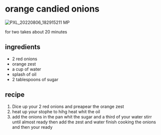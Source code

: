 # orange candied onions
![PXL_20220806_182915211 MP](https://github.com/user-attachments/assets/76ae5064-2b04-4569-bc56-554d13b835f3)

for two
takes about 20 minutes
## ingredients
- 2 red onions
- orange zest
- a cup of water
- splash of oil
- 2 tablespoons of sugar
  
## recipe
1. Dice up your 2 red onions and preapear the orange zest
2. heat up your stophe to hihg heat whit the oil
3. add the onions in the pan  whit the sugar and a third of your water stirr until almost ready then add the zest and water
finish cooking the onions and then your ready
